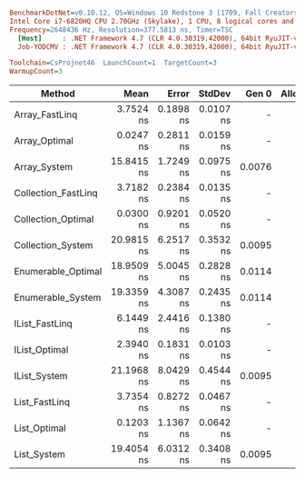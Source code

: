 ``` ini

BenchmarkDotNet=v0.10.12, OS=Windows 10 Redstone 3 [1709, Fall Creators Update] (10.0.16299.248)
Intel Core i7-6820HQ CPU 2.70GHz (Skylake), 1 CPU, 8 logical cores and 4 physical cores
Frequency=2648436 Hz, Resolution=377.5813 ns, Timer=TSC
  [Host]     : .NET Framework 4.7 (CLR 4.0.30319.42000), 64bit RyuJIT-v4.7.2633.0
  Job-YODCMV : .NET Framework 4.7 (CLR 4.0.30319.42000), 64bit RyuJIT-v4.7.2633.0

Toolchain=CsProjnet46  LaunchCount=1  TargetCount=3  
WarmupCount=3  

```
|              Method |       Mean |     Error |    StdDev |  Gen 0 | Allocated |
|-------------------- |-----------:|----------:|----------:|-------:|----------:|
|      Array_FastLinq |  3.7524 ns | 0.1898 ns | 0.0107 ns |      - |       0 B |
|       Array_Optimal |  0.0247 ns | 0.2811 ns | 0.0159 ns |      - |       0 B |
|        Array_System | 15.8415 ns | 1.7249 ns | 0.0975 ns | 0.0076 |      32 B |
| Collection_FastLinq |  3.7182 ns | 0.2384 ns | 0.0135 ns |      - |       0 B |
|  Collection_Optimal |  0.0300 ns | 0.9201 ns | 0.0520 ns |      - |       0 B |
|   Collection_System | 20.9815 ns | 6.2517 ns | 0.3532 ns | 0.0095 |      40 B |
|  Enumerable_Optimal | 18.9509 ns | 5.0045 ns | 0.2828 ns | 0.0114 |      48 B |
|   Enumerable_System | 19.3359 ns | 4.3087 ns | 0.2435 ns | 0.0114 |      48 B |
|      IList_FastLinq |  6.1449 ns | 2.4416 ns | 0.1380 ns |      - |       0 B |
|       IList_Optimal |  2.3940 ns | 0.1831 ns | 0.0103 ns |      - |       0 B |
|        IList_System | 21.1968 ns | 8.0429 ns | 0.4544 ns | 0.0095 |      40 B |
|       List_FastLinq |  3.7354 ns | 0.8272 ns | 0.0467 ns |      - |       0 B |
|        List_Optimal |  0.1203 ns | 1.1367 ns | 0.0642 ns |      - |       0 B |
|         List_System | 19.4054 ns | 6.0312 ns | 0.3408 ns | 0.0095 |      40 B |
